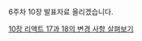 6주차 10장 발표자료 올리겠습니다.

[10장 리액트 17과 18의 변경 사항 살펴보기](https://inblog.ai/luke/1-18653?traffic_type=internal)
